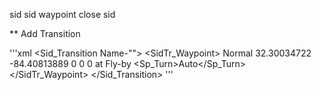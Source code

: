 sid
  sid waypoint
close sid

** Add Transition

'''xml
<Sid_Transition Name-"">
  <SidTr_Waypoint>
    <Name></Name>
    <Type>Normal</Type>
    <Latitude>32.30034722</Latitude>
		<Longitude>-84.40813889</Longitude>
    <Speed>0</Speed>
    <Altitude>0</Altitude>
    <AltitudeCons>0</AltitudeCons>
    <AltitudeRestriction>at</AltitudeRestriction>
    <Flytype>Fly-by</Flytype>
    <Sp_Turn>Auto</Sp_Turn>
  </SidTr_Waypoint>
</Sid_Transition>
'''
